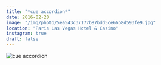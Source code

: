 ```yaml
---
title: "*cue accordion*"
date: 2016-02-20
image: "/img/photo/5ea543c37177b87bdd5ce66b8d593fe9.jpg"
location: "Paris Las Vegas Hotel & Casino"
instagram: true
draft: false
---
```


![*cue accordion*](/img/photo/5ea543c37177b87bdd5ce66b8d593fe9.jpg)
